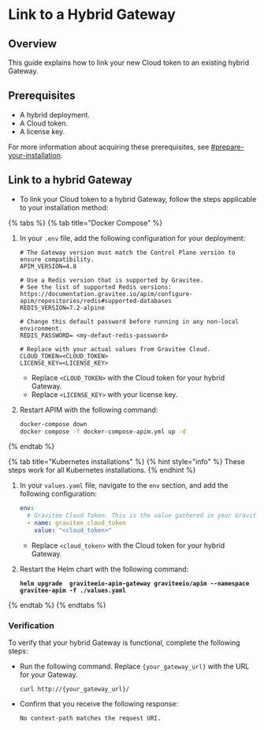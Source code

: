 # Link to a Hybrid Gateway

## Overview&#x20;

This guide explains how to link your new Cloud token to an existing hybrid Gateway.&#x20;

## Prerequisites

* A hybrid deployment.&#x20;
* A Cloud token.&#x20;
* A license key.&#x20;

For more information about acquiring these prerequisites, see [#prepare-your-installation](./#prepare-your-installation "mention").

## Link to a hybrid Gateway

* To link your Cloud token to a hybrid Gateway, follow the steps applicable to your installation method:

{% tabs %}
{% tab title="Docker Compose" %}
1.  In your `.env` file, add the following configuration for your deployment:

    ```
    # The Gateway version must match the Control Plane version to ensure compatibility.
    APIM_VERSION=4.8

    # Use a Redis version that is supported by Gravitee.
    # See the list of supported Redis versions: https://documentation.gravitee.io/apim/configure-apim/repositories/redis#supported-databases
    REDIS_VERSION=7.2-alpine

    # Change this default password before running in any non-local environment.
    REDIS_PASSWORD= <my-defaut-redis-password>

    # Replace with your actual values from Gravitee Cloud.
    CLOUD_TOKEN=<CLOUD_TOKEN>
    LICENSE_KEY=<LICENSE_KEY>
    ```

    * Replace `<CLOUD_TOKEN>` with the Cloud token for your hybrid Gateway.
    * Replace `<LICENSE_KEY>` with your license key.
2.  Restart APIM with the following command:

    ```bash
    docker-compose down
    docker compose -f docker-compose-apim.yml up -d
    ```
{% endtab %}

{% tab title="Kubernetes installations" %}
{% hint style="info" %}
These steps work for all Kubernetes installations.
{% endhint %}

1.  In your `values.yaml` file, navigate to the `env` section, and add the following configuration:

    ```yaml
    env:
      # Gravitee Cloud Token. This is the value gathered in your Gravitee Cloud Account when you install a new Hybrid Gateway.
      - name: gravitee_cloud_token
        value: "<cloud_token>"
    ```

    * Replace `<cloud_token>` with the Cloud token for your hybrid Gateway.
2.  Restart the Helm chart with the following command:

    <pre class="language-bash"><code class="lang-bash"><strong>helm upgrade  graviteeio-apim-gateway graviteeio/apim --namespace gravitee-apim -f ./values.yaml
    </strong></code></pre>
{% endtab %}
{% endtabs %}

### Verification

To verify that your hybrid Gateway is functional, complete the following steps:

*   Run the following command. Replace `{your_gateway_url}` with the URL for your Gateway.

    ```
    curl http://{your_gateway_url}/
    ```
*   Confirm that you receive the following response:&#x20;

    ```
    No context-path matches the request URI.
    ```
